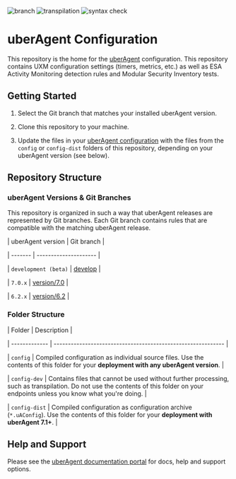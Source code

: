 

[comment]: # (BADGE_SECTION_START)

![branch](https://img.shields.io/badge/branch-script--dev-blue) ![transpilation](https://img.shields.io/badge/MSI%20transpilation-9%20success%2C%200%20failed%2C%209%20processed-green) ![syntax check](https://img.shields.io/badge/MSI%20syntax%20check-0%20errors%2C%200%20warnings%2C%200%20notes-green)

[comment]: # (BADGE_SECTION_END)



# uberAgent Configuration



This repository is the home for the [uberAgent](https://uberagent.com/) configuration. This repository contains UXM configuration settings (timers, metrics, etc.) as well as ESA Activity Monitoring detection rules and Modular Security Inventory tests.



## Getting Started



1. Select the Git branch that matches your installed uberAgent version.

2. Clone this repository to your machine.

3. Update the files in your [uberAgent configuration](https://uberagent.com/docs/uberagent/latest/planning/configuration-options/) with the files from the `config` or `config-dist` folders of this repository, depending on your uberAgent version (see below).



## Repository Structure



### uberAgent Versions & Git Branches



This repository is organized in such a way that uberAgent releases are represented by Git branches. Each Git branch contains rules that are compatible with the matching uberAgent release.



| uberAgent version | Git branch |

| ------- | --------------------- |

| `development (beta)` | [develop](../../tree/develop) |

| `7.0.x` | [version/7.0](../../tree/version/7.0) |

| `6.2.x` | [version/6.2](../../tree/version/6.2) |



### Folder Structure



| Folder        | Description                                                  |

| ------------- | ------------------------------------------------------------ |

| `config`      | Compiled configuration as individual source files. Use the contents of this folder for your **deployment with any uberAgent version**. |

| `config-dev`  | Contains files that cannot be used without further processing, such as transpilation. Do not use the contents of this folder on your endpoints unless you know what you're doing. |

| `config-dist` | Compiled configuration as configuration archive (`*.uAConfig`). Use the contents of this folder for your **deployment with uberAgent 7.1+**. |



## Help and Support



Please see the [uberAgent documentation portal](https://uberagent.com/docs/) for docs, help and support options.

